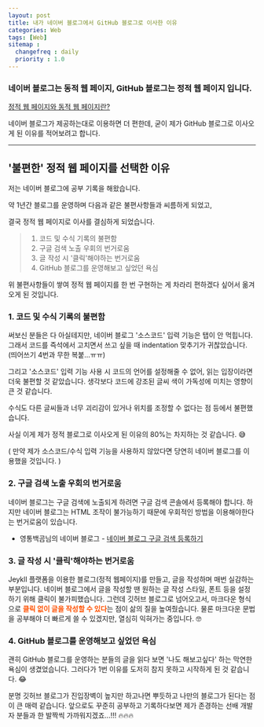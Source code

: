 ```yaml
---
layout: post
title: 내가 네이버 블로그에서 GitHub 블로그로 이사한 이유
categories: Web
tags: [Web]
sitemap :
  changefreq : daily
  priority : 1.0
---
```


### 네이버 블로그는 동적 웹 페이지, GitHub 블로그는 정적 웹 페이지 입니다.

[정적 웹 페이지와 동적 웹 페이지란?]()

네이버 블로그가 제공하는대로 이용하면 더 편한데, 굳이 제가 GitHub 블로그로 이사오게 된 이유를 적어보려고 합니다.





---



## '불편한' 정적 웹 페이지를 선택한 이유

저는 네이버 블로그에 공부 기록을 해왔습니다.

약 1년간 블로그를 운영하며 다음과 같은 불편사항들과 씨름하게 되었고,

결국 정적 웹 페이지로 이사를 결심하게 되었습니다.

> 1. 코드 및 수식 기록의 불편함
> 2. 구글 검색 노출 우회의 번거로움
> 3. 글 작성 시 '클릭'해야하는 번거로움
> 4. GitHub 블로그를 운영해보고 싶었던 욕심

위 불편사항들이 쌓여 정적 웹 페이지를 한 번 구현하는 게 차라리 편하겠다 싶어서 옮겨오게 된 것입니다.





### 1. 코드 및 수식 기록의 불편함

써보신 분들은 다 아실테지만, 네이버 블로그 '소스코드' 입력 기능은 탭이 안 먹힙니다. 그래서 코드를 즉석에서 고치면서 쓰고 싶을 때 indentation 맞추기가 귀찮았습니다. (띄어쓰기 4번과 무한 복붙...ㅠㅠ)

그리고 '소스코드' 입력 기능 사용 시 코드의 언어를 설정해줄 수 없어, 읽는 입장이라면 더욱 불편할 것 같았습니다. 생각보다 코드에 강조된 글씨 색이 가독성에 미치는 영향이 큰 것 같습니다.

수식도 다른 글씨들과 너무 괴리감이 있거나 위치를 조정할 수 없다는 점 등에서 불편했습니다.

사실 이게 제가 정적 블로그로 이사오게 된 이유의 80%는 차지하는 것 같습니다. 😅

( 만약 제가 소스코드/수식 입력 기능을 사용하지 않았다면 당연히 네이버 블로그를 이용했을 것입니다. )



### 2. 구글 검색 노출 우회의 번거로움

네이버 블로그는 구글 검색에 노출되게 하려면 구글 검색 콘솔에서 등록해야 합니다. 하지만 네이버 블로그는 HTML 조작이 불가능하기 때문에 우회적인 방법을 이용해야한다는 번거로움이 있습니다.

* 영통백곰님의 네이버 블로그 - [네이버 블로그 구글 검색 등록하기](https://m.blog.naver.com/redbud7502/221355258868)







### 3. 글 작성 시 '클릭'해야하는 번거로움

Jeykll 플랫폼을 이용한 블로그(정적 웹페이지)를 만들고, 글을 작성하며 매번 실감하는 부분입니다. 네이버 블로그에서 글을 작성할 땐 원하는 글 작성 스타일, 폰트 등을 설정하기 위해 클릭이 불가피했습니다. 그런데 깃허브 블로그로 넘어오고서, 마크다운 형식으로 <span style="color:#ff5100">**클릭 없이 글을 작성할 수 있다**</span>는 점이 삶의 질을 높여줬습니다. 물론 마크다운 문법을 공부해야 더 빠르게 쓸 수 있겠지만, 열심히 익혀가는 중입니다. 🤓







### 4. GitHub 블로그를 운영해보고 싶었던 욕심

괜히 GitHub 블로그를 운영하는 분들의 글을 읽다 보면 '나도 해보고싶다' 하는 막연한 욕심이 생겼었습니다. 그러다가 1번 이유를 도저히 참지 못하고 시작하게 된 것 같습니다. 😂

분명 깃허브 블로그가 진입장벽이 높지만 하고나면 뿌듯하고 나만의 블로그가 된다는 점이 큰 매력 같습니다. 앞으로도 꾸준히 공부하고 기록하다보면 제가 존경하는 선배 개발자 분들과 한 발짝씩 가까워지겠죠...!!! 🔥🔥🔥

